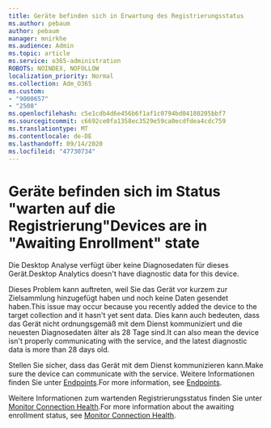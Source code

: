 ```yaml
---
title: Geräte befinden sich in Erwartung des Registrierungsstatus
ms.author: pebaum
author: pebaum
manager: mnirkhe
ms.audience: Admin
ms.topic: article
ms.service: o365-administration
ROBOTS: NOINDEX, NOFOLLOW
localization_priority: Normal
ms.collection: Adm_O365
ms.custom:
- "9000657"
- "2508"
ms.openlocfilehash: c5e1cdb4d6e456b6f1af1c0794bd04180205bbf7
ms.sourcegitcommit: c6692ce0fa1358ec3529e59ca0ecdfdea4cdc759
ms.translationtype: MT
ms.contentlocale: de-DE
ms.lasthandoff: 09/14/2020
ms.locfileid: "47730734"
---
```

# <a name="devices-are-in-awaiting-enrollment-state"></a><span data-ttu-id="96f59-102">Geräte befinden sich im Status "warten auf die Registrierung"</span><span class="sxs-lookup"><span data-stu-id="96f59-102">Devices are in "Awaiting Enrollment" state</span></span>

<span data-ttu-id="96f59-103">Die Desktop Analyse verfügt über keine Diagnosedaten für dieses Gerät.</span><span class="sxs-lookup"><span data-stu-id="96f59-103">Desktop Analytics doesn't have diagnostic data for this device.</span></span> 

<span data-ttu-id="96f59-104">Dieses Problem kann auftreten, weil Sie das Gerät vor kurzem zur Zielsammlung hinzugefügt haben und noch keine Daten gesendet haben.</span><span class="sxs-lookup"><span data-stu-id="96f59-104">This issue may occur because you recently added the device to the target collection and it hasn't yet sent data.</span></span> <span data-ttu-id="96f59-105">Dies kann auch bedeuten, dass das Gerät nicht ordnungsgemäß mit dem Dienst kommuniziert und die neuesten Diagnosedaten älter als 28 Tage sind.</span><span class="sxs-lookup"><span data-stu-id="96f59-105">It can also mean the device isn't properly communicating with the service, and the latest diagnostic data is more than 28 days old.</span></span>

<span data-ttu-id="96f59-106">Stellen Sie sicher, dass das Gerät mit dem Dienst kommunizieren kann.</span><span class="sxs-lookup"><span data-stu-id="96f59-106">Make sure the device can communicate with the service.</span></span> <span data-ttu-id="96f59-107">Weitere Informationen finden Sie unter [Endpoints](https://docs.microsoft.com/configmgr/desktop-analytics/enable-data-sharing#endpoints).</span><span class="sxs-lookup"><span data-stu-id="96f59-107">For more information, see [Endpoints](https://docs.microsoft.com/configmgr/desktop-analytics/enable-data-sharing#endpoints).</span></span>

<span data-ttu-id="96f59-108">Weitere Informationen zum wartenden Registrierungsstatus finden Sie unter [Monitor Connection Health](https://docs.microsoft.com/configmgr/desktop-analytics/monitor-connection-health#awaiting-enrollment).</span><span class="sxs-lookup"><span data-stu-id="96f59-108">For more information about the awaiting enrollment status, see [Monitor Connection Health](https://docs.microsoft.com/configmgr/desktop-analytics/monitor-connection-health#awaiting-enrollment).</span></span>